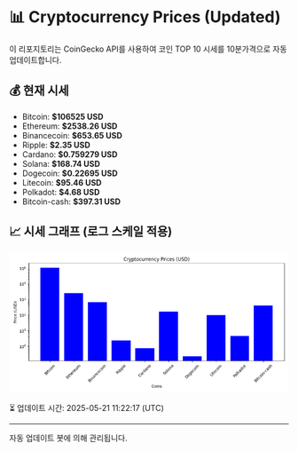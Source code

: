 
# 📊 Cryptocurrency Prices (Updated)

이 리포지토리는 CoinGecko API를 사용하여 코인 TOP 10 시세를 10분가격으로 자동 업데이트합니다.

## 💰 현재 시세
- Bitcoin: **$106525 USD**
- Ethereum: **$2538.26 USD**
- Binancecoin: **$653.65 USD**
- Ripple: **$2.35 USD**
- Cardano: **$0.759279 USD**
- Solana: **$168.74 USD**
- Dogecoin: **$0.22695 USD**
- Litecoin: **$95.46 USD**
- Polkadot: **$4.68 USD**
- Bitcoin-cash: **$397.31 USD**

## 📈 시세 그래프 (로그 스케일 적용)
![Crypto Prices](crypto_prices.png)

⏳ 업데이트 시간: 2025-05-21 11:22:17 (UTC)

---
자동 업데이트 봇에 의해 관리됩니다.
